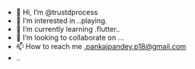 - 👋 Hi, I’m @trustdprocess
- 👀 I’m interested in ..playing.
- 🌱 I’m currently learning .flutter..
- 💞️ I’m looking to collaborate on ...
- 📫 How to reach me .pankajpandey.p18@gmail.com
- ..

<!---
trustdprocess/trustdprocess is a ✨ special ✨ repository because its `README.md` (this file) appears on your GitHub profile.
You can click the Preview link to take a look at your changes.
--->
